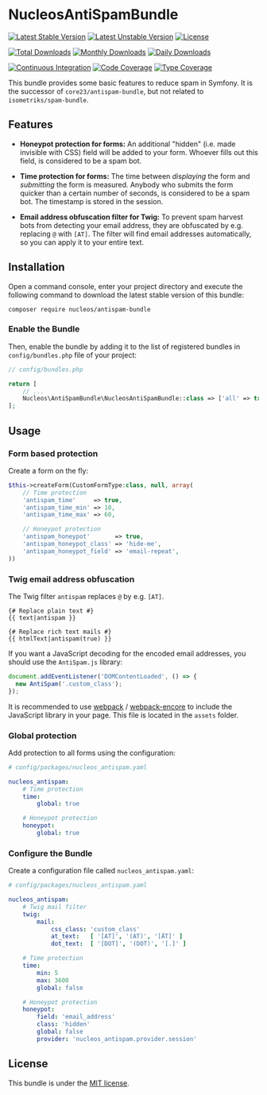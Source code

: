 NucleosAntiSpamBundle
=====================
[![Latest Stable Version](https://poser.pugx.org/nucleos/antispam-bundle/v/stable)](https://packagist.org/packages/nucleos/antispam-bundle)
[![Latest Unstable Version](https://poser.pugx.org/nucleos/antispam-bundle/v/unstable)](https://packagist.org/packages/nucleos/antispam-bundle)
[![License](https://poser.pugx.org/nucleos/antispam-bundle/license)](LICENSE.md)

[![Total Downloads](https://poser.pugx.org/nucleos/antispam-bundle/downloads)](https://packagist.org/packages/nucleos/antispam-bundle)
[![Monthly Downloads](https://poser.pugx.org/nucleos/antispam-bundle/d/monthly)](https://packagist.org/packages/nucleos/antispam-bundle)
[![Daily Downloads](https://poser.pugx.org/nucleos/antispam-bundle/d/daily)](https://packagist.org/packages/nucleos/antispam-bundle)

[![Continuous Integration](https://github.com/nucleos/NucleosAntiSpamBundle/workflows/Continuous%20Integration/badge.svg)](https://github.com/nucleos/NucleosAntiSpamBundle/actions)
[![Code Coverage](https://codecov.io/gh/nucleos/NucleosAntiSpamBundle/branch/main/graph/badge.svg)](https://codecov.io/gh/nucleos/NucleosAntiSpamBundle)
[![Type Coverage](https://shepherd.dev/github/nucleos/NucleosAntiSpamBundle/coverage.svg)](https://shepherd.dev/github/nucleos/NucleosAntiSpamBundle)

This bundle provides some basic features to reduce spam in Symfony. It is the successor of `core23/antispam-bundle`, but not related to `isometriks/spam-bundle`.

## Features

* **Honeypot protection for forms:** An additional "hidden" (i.e. made invisible with CSS) field will be added to your form. Whoever fills out this field, is considered to be a spam bot.

* **Time protection for forms:** The time between *displaying* the form and *submitting* the form is measured. Anybody who submits the form quicker than a certain number of seconds, is considered to be a spam bot. The timestamp is stored in the session.

* **Email address obfuscation filter for Twig:** To prevent spam harvest bots from detecting your email address, they are obfuscated by e.g. replacing `@` with `[AT]`. The filter will find email addresses automatically, so you can apply it to your entire text.

## Installation

Open a command console, enter your project directory and execute the following command to download the latest stable version of this bundle:

```
composer require nucleos/antispam-bundle
```

### Enable the Bundle

Then, enable the bundle by adding it to the list of registered bundles in `config/bundles.php` file of your project:

```php
// config/bundles.php

return [
    // ...
    Nucleos\AntiSpamBundle\NucleosAntiSpamBundle::class => ['all' => true],
];
```

## Usage

### Form based protection

Create a form on the fly:

```php
$this->createForm(CustomFormType:class, null, array(
    // Time protection
    'antispam_time'     => true,
    'antispam_time_min' => 10,
    'antispam_time_max' => 60,

    // Honeypot protection
    'antispam_honeypot'       => true,
    'antispam_honeypot_class' => 'hide-me',
    'antispam_honeypot_field' => 'email-repeat',
))
```

### Twig email address obfuscation

The Twig filter `antispam` replaces `@` by e.g. `[AT]`.

```twig
{# Replace plain text #}
{{ text|antispam }}

{# Replace rich text mails #}
{{ htmlText|antispam(true) }}
```

If you want a JavaScript decoding for the encoded email addresses, you should use the `AntiSpam.js` library:

```javascript
document.addEventListener('DOMContentLoaded', () => {
  new AntiSpam('.custom_class');
});
```

It is recommended to use [webpack](https://webpack.js.org/) / [webpack-encore](https://github.com/symfony/webpack-encore)
to include the JavaScript library in your page. This file is located in the `assets` folder.

### Global protection

Add protection to all forms using the configuration:

```yaml
# config/packages/nucleos_antispam.yaml

nucleos_antispam:
    # Time protection
    time:
        global: true

    # Honeypot protection
    honeypot:
        global: true
```

### Configure the Bundle

Create a configuration file called `nucleos_antispam.yaml`:

```yaml
# config/packages/nucleos_antispam.yaml

nucleos_antispam:
    # Twig mail filter
    twig:
        mail:
            css_class: 'custom_class'
            at_text:   [ '[AT]', '(AT)', '[ÄT]' ]
            dot_text:  [ '[DOT]', '(DOT)', '[.]' ]

    # Time protection
    time:
        min: 5
        max: 3600
        global: false

    # Honeypot protection
    honeypot:
        field: 'email_address'
        class: 'hidden'
        global: false
        provider: 'nucleos_antispam.provider.session'
```

## License

This bundle is under the [MIT license](LICENSE.md).
